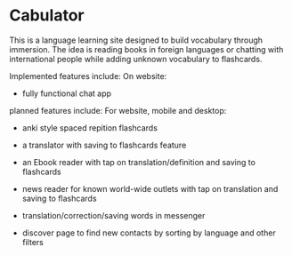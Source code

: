 # Cabulator

This is a language learning site designed to build vocabulary through immersion.
The idea is reading books in foreign languages or chatting with international people while adding unknown vocabulary to flashcards.

Implemented features include: 
On website: 
- fully functional chat app


planned features include:
For website, mobile and desktop:

- anki style spaced repition flashcards

- a translator with saving to flashcards feature

- an Ebook reader with tap on translation/definition and saving to flashcards

- news reader for known world-wide outlets with tap on translation and saving to flashcards

- translation/correction/saving words in messenger

- discover page to find new contacts by sorting by language and other filters

